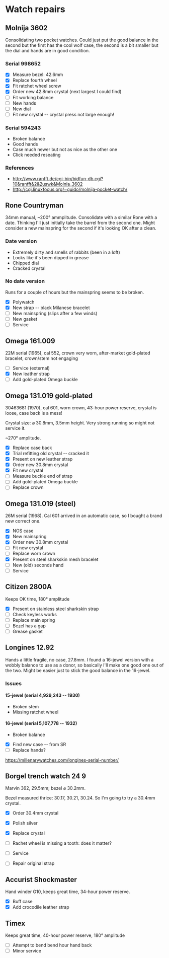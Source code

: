 # Watch repairs

## Molnija 3602
Consolidating two pocket watches. Could just put the good balance in the second but the first has the cool wolf case, the second is a bit smaller but the dial and hands are in good condition.

### Serial 998652
- [x] Measure bezel: 42.6mm 
- [x] Replace fourth wheel
- [x] Fit ratchet wheel screw
- [x] Order new 42.8mm crystal (next largest I could find)
- [ ] Fit working balance
- [ ] New hands
- [ ] New dial
- [ ] Fit new crystal -- crystal press not large enough!

### Serial 594243
- Broken balance
- Good hands
- Case much newer but not as nice as the other one
- Click needed reseating

### References
- http://www.ranfft.de/cgi-bin/bidfun-db.cgi?10&ranfft&2&2uswk&Molnia_3602
- http://cgi.linuxfocus.org/~guido/molnija-pocket-watch/

## Rone Countryman
34mm manual, ~200&deg; ammplitude. Consolidate with a similar Rone with a date. Thinking I'll just initially take the barrel from the second one. Might consider a new mainspring for the second if it's looking OK after a clean.

### Date version
- Extremely dirty and smells of rabbits (been in a loft)
- Looks like it's been dipped in grease
- Chipped dial
- Cracked crystal

### No date version
Runs for a couple of hours but the mainspring seems to be broken.

- [x] Polywatch
- [x] New strap -- black Milanese bracelet
- [ ] New mainspring (slips after a few winds)
- [ ] New gasket
- [ ] Service

## Omega 161.009
22M serial (1965), cal 552, crown very worn, after-market gold-plated bracelet, crown/stem not engaging

- [ ] Service (external)
- [x] New leather strap
- [ ] Add gold-plated Omega buckle

## Omega 131.019 gold-plated
30463681 (1970), cal 601, worn crown, 43-hour power reserve, crystal is loose, case back is a mess!

Crystal size: &#x2300; 30.8mm, 3.5mm height. Very strong running so might not service it.

~270&deg; amplitude.

- [x] Replace case back
- [x] Trial refitting old crystal -- cracked it
- [x] Present on new leather strap
- [x] Order new 30.8mm crystal
- [x] Fit new crystal
- [ ] Measure buckle end of strap
- [ ] Add gold-plated Omega buckle
- [ ] Replace crown

##  Omega 131.019 (steel)
26M serial (1968). Cal 601 arrived in an automatic case, so I bought a brand new correct one.

- [x] NOS case
- [x] New mainspring  
- [x] Order new 30.8mm crystal
- [ ] Fit new crystal
- [ ] Replace worn crown
- [x] Present on steel sharkskin mesh bracelet
- [ ] New (old) seconds hand
- [ ] Service

## Citizen 2800A
Keeps OK time, 180&deg; amplitude

- [x] Present on stainless steel sharkskin strap
- [ ] Check keyless works
- [ ] Replace main spring
- [ ] Bezel has a gap
- [ ] Grease gasket

## Longines 12.92
Hands a little fragile, no case, 27.8mm. I found a 16-jewel version with a wobbly balance to use as a donor, so basically I'll make one good one out of the two. Might be easier just to stick the good balance in the 16-jewel.

### Issues
#### 15-jewel (serial 4,929,243 -- 1930)
- Broken stem
- Missing ratchet wheel

#### 16-jewel (serial 5,107,778 -- 1932)
- Broken balance

- [x] Find new case -- from SR
- [ ] Replace hands?

https://millenarywatches.com/longines-serial-number/

## Borgel trench watch 24 9
Marvin 362, 29.5mm; bezel &#x2300; 30.2mm.

Bezel measured thrice: 30.17, 30.21, 30.24. So I'm going to try a 30.4mm crystal.

- [x] Order 30.4mm crystal
- [x] Polish silver
- [x] Replace crystal
- [ ] Rachet wheel is missing a tooth: does it matter?
- [ ] Service
- [ ] Repair original strap


## Accurist Shockmaster
Hand winder G10, keeps great time, 34-hour power reserve.

- [x] Buff case
- [x] Add crocodile leather strap

## Timex
Keeps great time, 40-hour power reserve, 180&deg; amplitude

- [ ] Attempt to bend bend hour hand back
- [ ] Minor service

<!--
## Sold
| Make/model | Description | Repair | Price |
| --- | --- | --- | --- |
| Seiko 6309 | English/French day-date, classic 4 o'clock crown, 19mm bracelet, excellent crystal, case polished | Dial needs attention, polish bracelet, 2 mins fast, date a little sticky... in fact it doesn't change! Sold as spares and repairs | £10 |
| Citizen 8200A | Arabic numbers on the dial, English/Arabic day-date, 4 o'clock crown, spares and repairs | Runs very fast, diffcult to spin date, day 31 is hand-drawn! | £10 |
| Casio A100WEG-9AEF | Reissue of Vintage Casio | Polish | £31 |
| Seiko 6309 | English/Hindi day-date, Keeps good time, very clean crystal/dial | Verify working, clean, add new leather strap | £45 |
| Ingersoll | Pocket watch, slow beat (sounds like a tractor) | Clean and verify | £15 |
| Casio A100WE-1AEF | Reissue of Vintage Casio | Polish | £30 |
-->
